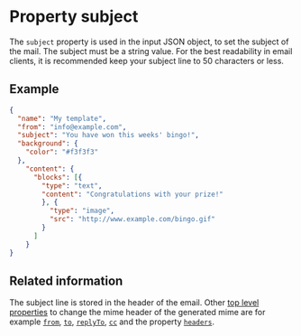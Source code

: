 # Property subject

The `subject` property is used in the input JSON object,
to set the subject of the mail. 
The subject must be a string value. For the best readability
in email clients, it is recommended keep your subject line to 50 characters
or less.

## Example


````json
{
  "name": "My template",
  "from": "info@example.com",
  "subject": "You have won this weeks' bingo!",
  "background": {
    "color": "#f3f3f3"
  },
    "content": {
      "blocks": [{
        "type": "text",
        "content": "Congratulations with your prize!"
        }, {
          "type": "image",
          "src": "http://www.example.com/bingo.gif"
        }
      ]
    }
}
````


## Related information

The subject line is stored in the header of the email. Other [top level properties](/support/json/top-level-properties) to change the mime header of the generated mime are for example [`from`](/support/json/property-from), [`to`](/support/json/property-to), [`replyTo`](/support/json/property-reply-to), [`cc`](/support/json/property-cc) and the property [`headers`](/support/json/property-headers).